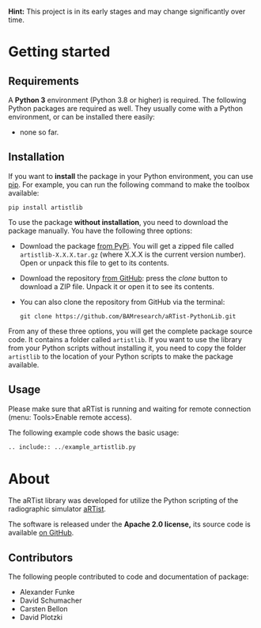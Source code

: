 **Hint:** This project is in its early stages and may change significantly over time.

Getting started
===============

Requirements
------------
A **Python 3** environment (Python 3.8 or higher) is required. The following Python packages are required as well. They usually come with a Python environment, or can be installed there easily:

* none so far.


Installation
------------

If you want to **install** the package in your Python environment, you can use [pip]. For example, you can run the following command to make the toolbox available:

	pip install artistlib

[pip]: https://pip.pypa.io

To use the package **without installation**, you need to download the package manually. You have the following three options:

* Download the package [from PyPi]. You will get a zipped file called `artistlib-X.X.X.tar.gz` (where X.X.X is the current version number). Open or unpack this file to get to its contents.
* Download the repository [from GitHub]: press the *clone* button to download a ZIP file. Unpack it or open it to see its contents.
* You can also clone the repository from GitHub via the terminal:

	`git clone https://github.com/BAMresearch/aRTist-PythonLib.git`

From any of these three options, you will get the complete package source code. It contains a folder called `artistlib`. If you want to use the library from your Python scripts without installing it, you need to copy the folder `artistlib` to the location of your Python scripts to make the package available.


[from GitHub]: https://github.com/BAMresearch/aRTist-PythonLib
[from PyPi]: https://pypi.org/project/artistlib/

Usage
-----

Please make sure that aRTist is running and waiting for remote connection (menu: Tools>Enable remote access).

The following example code shows the basic usage:

```python
.. include:: ../example_artistlib.py
```

About
=====

The aRTist library was developed for utilize the Python scripting of the radiographic simulator [aRTist].

The software is released under the **Apache 2.0 license,** its source code is available [on GitHub].

[aRTist]: https://artist.bam.de
[on GitHub]: https://github.com/BAMresearch/aRTist-PythonLib

Contributors
------------
The following people contributed to code and documentation of package:

* Alexander Funke
* David Schumacher
* Carsten Bellon
* David Plotzki